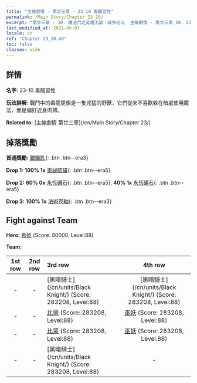 ```yaml
---
title: "主線劇情 - 第廿三章 - 23-10 毒龍習性"
permalink: /Main Story/Chapter 23_10/
excerpt: "第廿三章 - 10. 魔法门之英雄无敌：战争纪元  主線劇情 - 第廿三章_10. 23-10 毒龍習性"
last_modified_at: 2021-06-07
locale: cn
ref: "Chapter 23_10.md"
toc: false
classes: wide
---
```


## 詳情

 **名字:** 23-10 毒龍習性

 **玩法詳解:** 戰鬥中的毒龍更像是一隻兇猛的野獸，它們從來不喜歡躲在暗處使用魔法，而是偏好近身肉搏。

 **Related to:** [主線劇情 第廿三章](/cn/Main Story/Chapter 23/)

## 掉落獎勵

 **首通獎勵:** [銀鑰匙](/cn/Items/con_693/){: .btn .btn--era3}

 **Drop 1:** **100% 1x** [奧祕硫磺](/cn/Items/mat_78/){: .btn .btn--era5}

 **Drop 2:** **60% 0x** [永恆礦石](/cn/Items/mat_68/){: .btn .btn--era5}, **40% 1x** [永恆礦石](/cn/Items/mat_68/){: .btn .btn--era5}

 **Drop 3:** **100% 1x** [法術卷軸](/cn/Items/con_694/){: .btn .btn--era3}


## Fight against Team
 **Hero:** [希娃](/cn/heroes/Shiva/) (Score: 80000, Level:88)

 **Team:**


  | 1st row | 2nd row | 3rd row | 4th row |
  |:----:|:----:|:----|:----:|
  | - | - | [黑暗騎士](/cn/units/Black Knight/) (Score: 283208, Level:88)  | [黑暗騎士](/cn/units/Black Knight/) (Score: 283208, Level:88)  |
  | - | - | [比蒙](/cn/units/Behemoth/) (Score: 283208, Level:88)  | [巫妖](/cn/units/Lich/) (Score: 283208, Level:88)  |
  | - | - | [比蒙](/cn/units/Behemoth/) (Score: 283208, Level:88)  | [巫妖](/cn/units/Lich/) (Score: 283208, Level:88)  |
  | - | - | [黑暗騎士](/cn/units/Black Knight/) (Score: 283208, Level:88)  | - |


